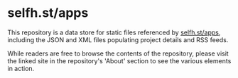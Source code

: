 # selfh.st/apps

This repository is a data store for static files referenced by [selfh.st/apps](https://selfh.st/apps), including the JSON and XML files populating project details and RSS feeds.

While readers are free to browse the contents of the repository, please visit the linked site in the repository's 'About' section to see the various elements in action.